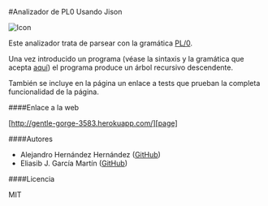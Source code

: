 #Analizador de PL0 Usando Jison

![Icon](http://velneo.es/files/2012/10/logo-js.png)

Este analizador trata de parsear con la gramática [PL/0][PL0].

Una vez introducido un programa (véase la sintaxis y la gramática que acepta [aquí][grammar]) el programa produce un árbol recursivo descendente.

También se incluye en la página un enlace a tests que prueban la completa funcionalidad de la página.

####Enlace a la web

[http://gentle-gorge-3583.herokuapp.com/][page]

####Autores

* Alejandro Hernández Hernández ([GitHub][Ale])
* Eliasib J. García Martín ([GitHub][Eli])

####Licencia

MIT

[PL0]: http://en.wikipedia.org/wiki/PL/0
[page]: http://gentle-gorge-3583.herokuapp.com/
[Ale]: https://github.com/alu0100699715
[Eli]: https://github.com/alu0100698121
[grammar]: http://gentle-gorge-3583.herokuapp.com/grammar
